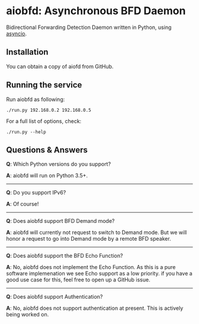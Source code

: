 aiobfd: Asynchronous BFD Daemon
=================
Bidirectional Forwarding Detection Daemon written in Python, using [asyncio](https://www.python.org/dev/peps/pep-3156/).

Installation
-----------------
You can obtain a copy of aiofd from GitHub.

Running the service
-------------------
Run aiobfd as following:
```
./run.py 192.168.0.2 192.168.0.5
```
For a full list of options, check:
```
./run.py --help
```

Questions & Answers
-------------------
**Q**: Which Python versions do you support?

**A**: aiobfd will run on Python 3.5+.
***
**Q**: Do you support IPv6?

**A**: Of course!
***
**Q**: Does aiobfd support BFD Demand mode?

**A**: aiobfd will currently not request to switch to Demand mode. But we will honor a request to go into Demand mode by a remote BFD speaker.
***
**Q**: Does aiobfd support the BFD Echo Function?

**A**: No, aiobfd does not implement the Echo Function. As this is a pure software implemenation we see Echo support as a low priority. if you have a good use case for this, feel free to open up a GitHub issue.
***
**Q**: Does aiobfd support Authentication?

**A**: No, aiobfd does not support authentication at present. This is actively being worked on.

